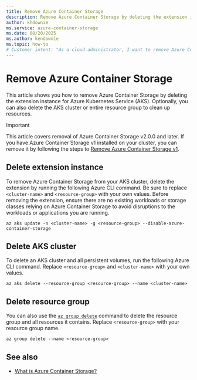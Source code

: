 ```yaml
---
title: Remove Azure Container Storage
description: Remove Azure Container Storage by deleting the extension instance for Azure Kubernetes Service (AKS). Optionally delete the AKS cluster or entire resource group to clean up resources.
author: khdownie
ms.service: azure-container-storage
ms.date: 08/20/2025
ms.author: kendownie
ms.topic: how-to
# Customer intent: "As a cloud administrator, I want to remove Azure Container Storage from my AKS environment, so that I can clean up resources and ensure no unnecessary costs are incurred for unused components."
---
```


# Remove Azure Container Storage

This article shows you how to remove Azure Container Storage by deleting the extension instance for Azure Kubernetes Service (AKS). Optionally, you can also delete the AKS cluster or entire resource group to clean up resources.

> [!IMPORTANT]
> This article covers removal of Azure Container Storage v2.0.0 and later. If you have Azure Container Storage v1 installed on your cluster, you can remove it by following the steps to [Remove Azure Container Storage v1](remove-container-storage-v1.md).

## Delete extension instance

To remove Azure Container Storage from your AKS cluster, delete the extension by running the following Azure CLI command. Be sure to replace `<cluster-name>` and `<resource-group>` with your own values. Before removing the extension, ensure there are no existing workloads or storage classes relying on Azure Container Storage to avoid disruptions to the workloads or applications you are running.

```azurecli-interactive
az aks update -n <cluster-name> -g <resource-group> --disable-azure-container-storage
```

## Delete AKS cluster

To delete an AKS cluster and all persistent volumes, run the following Azure CLI command. Replace `<resource-group>` and `<cluster-name>` with your own values.

```azurecli-interactive
az aks delete --resource-group <resource-group> --name <cluster-name>
```

## Delete resource group

You can also use the [`az group delete`](/cli/azure/group) command to delete the resource group and all resources it contains. Replace `<resource-group>` with your resource group name.

```azurecli-interactive
az group delete --name <resource-group>
```

## See also

- [What is Azure Container Storage?](container-storage-introduction.md)